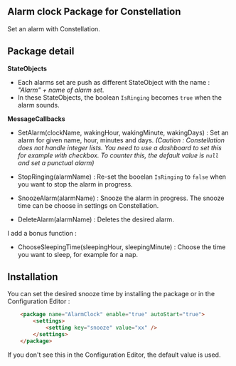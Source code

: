 **Alarm clock Package for Constellation**
----------

Set an alarm with Constellation.

**Package detail**
------------------

**StateObjects**

 - Each alarms set are push as different StateObject with the name : *"Alarm" + name of alarm set*.
 - In these StateObjects, the boolean `IsRinging` becomes `true` when the alarm sounds.
 
**MessageCallbacks**

 - SetAlarm(clockName, wakingHour, wakingMinute, wakingDays) : Set an alarm for given name, hour, minutes and days. *(Caution : Constellation does not handle integer lists. You need to use a dashboard to set this for example with checkbox. To counter this, the default value is `null` and set a punctual alarm)*

 - StopRinging(alarmName) : Re-set the booelan `IsRinging` to `false` when you want to stop the alarm in progress.
 - SnoozeAlarm(alarmName) : Snooze the alarm in progress. The snooze time can be choose in settings on Constellation.
 - DeleteAlarm(alarmName) : Deletes the desired alarm.
 
 I add a bonus function : 
  - ChooseSleepingTime(sleepingHour, sleepingMinute) : Choose the time you want to sleep, for example for a nap.

**Installation**
---------------------

You can set the desired snooze time by installing the package or in the Configuration Editor :

```html
	<package name="AlarmClock" enable="true" autoStart="true">
		<settings>
			<setting key="snooze" value="xx" />
		</settings>
	</package>
```
If you don't see this in the Configuration Editor, the default value is used.



